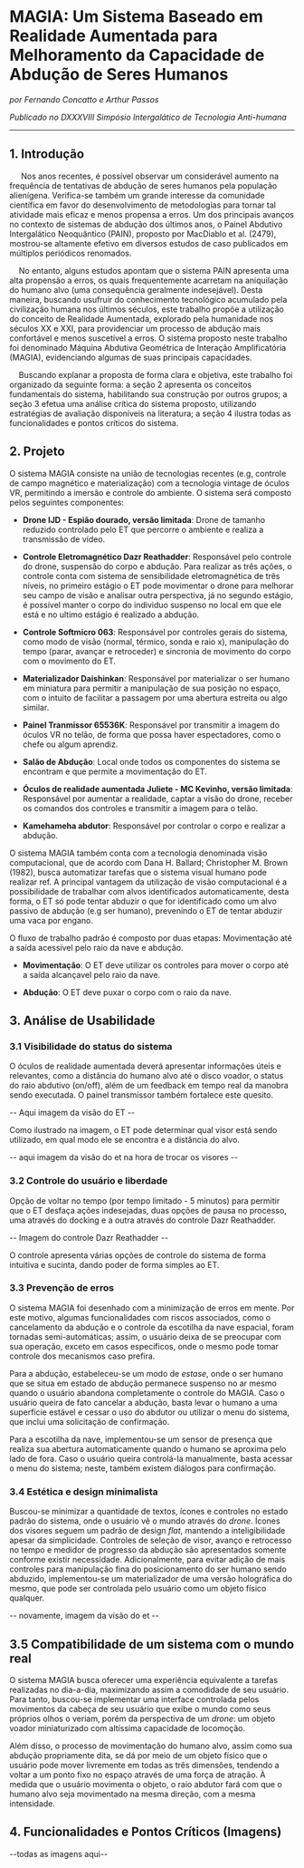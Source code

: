 # MAGIA: Um Sistema Baseado em Realidade Aumentada para Melhoramento da Capacidade de Abdução de Seres Humanos

_por Fernando Concatto e Arthur Passos_

_Publicado no DXXXVIII Simpósio Intergalático de Tecnologia Anti-humana_

---

## 1. Introdução

$\quad$ Nos anos recentes, é possível observar um considerável aumento na frequência de tentativas de abdução de seres humanos pela população alienígena. Verifica-se também um grande interesse da comunidade científica em favor do desenvolvimento de metodologias para tornar tal atividade mais eficaz e menos propensa a erros. Um dos principais avanços no contexto de sistemas de abdução dos últimos anos, o Painel Abdutivo Intergalático Neoquântico (PAIN), proposto por MacDiablo et al. (2479), mostrou-se altamente efetivo em diversos estudos de caso publicados em múltiplos periódicos renomados.

$\quad$No entanto, alguns estudos apontam que o sistema PAIN apresenta uma alta propensão a erros, os quais frequentemente acarretam na aniquilação do humano alvo (uma consequência geralmente indesejável). Desta maneira, buscando usufruir do conhecimento tecnológico acumulado pela civilização humana nos últimos séculos, este trabalho propõe a utilização do conceito de Realidade Aumentada, explorado pela humanidade nos séculos XX e XXI, para providenciar um processo de abdução mais confortável e menos suscetível a erros. O sistema proposto neste trabalho foi denominado Máquina Abdutiva Geométrica de Interação Amplificatória (MAGIA), evidenciando algumas de suas principais capacidades.

$\quad$Buscando explanar a proposta de forma clara e objetiva, este trabalho foi organizado da seguinte forma: a seção 2 apresenta os conceitos fundamentais do sistema, habilitando sua construção por outros grupos; a seção 3 efetua uma análise crítica do sistema proposto, utilizando estratégias de avaliação disponíveis na literatura; a seção 4 ilustra todas as funcionalidades e pontos críticos do sistema.

## 2. Projeto

O sistema MAGIA consiste na união de tecnologias recentes (e.g, controle de campo magnético e materialização) com a tecnologia vintage de óculos VR, permitindo a imersão e controle do ambiente. O sistema será composto pelos seguintes componentes: 

* **Drone IJD - Espião dourado, versão limitada**: Drone de tamanho reduzido controlado pelo ET que percorre o ambiente e realiza a transmissão de vídeo.

* **Controle Eletromagnético Dazr Reathadder**: Responsável pelo controle do drone, suspensão do corpo e abdução. Para realizar as três ações, o controle conta com sistema de sensibilidade eletromagnética de três níveis, no primeiro estágio o ET pode movimentar o drone para melhorar seu campo de visão e analisar outra perspectiva, já no segundo estágio, é possível manter o corpo do individuo suspenso no local em que ele está e no ultimo estágio é realizado a abdução.

* **Controle Softmicro 063**: Responsável por controles gerais do sistema, como modo de visão (normal, térmico, sonda e raio x), manipulação do tempo (parar, avançar e retroceder) e sincronia de movimento do corpo com o movimento do ET.

* **Materializador Daishinkan**: Responsável por materializar o ser humano em miniatura para permitir a manipulação de sua posição no espaço, com o intuito de facilitar a passagem por uma abertura estreita ou algo similar.

* **Painel Tranmissor 65536K**: Responsável por transmitir a imagem do óculos VR no telão, de forma que possa haver espectadores, como o chefe ou algum aprendiz.

* **Salão de Abdução**: Local onde todos os componentes do sistema se encontram e que permite a movimentação do ET.

* **Óculos de realidade aumentada Juliete - MC Kevinho, versão limitada**: Responsável por aumentar a realidade, captar a visão do drone, receber os comandos dos controles e transmitir a imagem para o telão.

* **Kamehameha abdutor**: Responsável por controlar o corpo e realizar a abdução.

O sistema MAGIA também conta com a tecnologia denominada visão computacional, que de acordo com Dana H. Ballard; Christopher M. Brown (1982), busca automatizar tarefas que o sistema visual humano pode realizar ref. A principal vantagem da utilização de visão computacional é a possibilidade de trabalhar com alvos identificados automaticamente, desta forma, o ET só pode tentar abduzir o que for identificado como um alvo passivo de abdução (e.g ser humano), prevenindo o ET de tentar abduzir uma vaca por engano.

O fluxo de trabalho padrão é composto por duas etapas: Movimentação até a saída acessível pelo raio da nave e abdução.

* **Movimentação**: O ET deve utilizar os controles para mover o corpo até a saída alcançavel pelo raio da nave.

* **Abdução**: O ET deve puxar o corpo com o raio da nave.

## 3. Análise de Usabilidade

### 3.1 Visibilidade do status do sistema

O óculos de realidade aumentada deverá apresentar informações úteis e relevantes, como a distância do humano alvo até o disco voador, o status do raio abdutivo (on/off), além de um feedback em tempo real da manobra sendo executada. O painel transmissor também fortalece este quesito.

-- Aqui imagem da visão do ET --

Como ilustrado na imagem, o ET pode determinar qual visor está sendo utilizado, em qual modo ele se encontra e a distância do alvo.

-- aqui imagem da visão do et na hora de trocar os visores --

### 3.2 Controle do usuário e liberdade

Opção de voltar no tempo (por tempo limitado - 5 minutos) para permitir que o ET desfaça ações indesejadas, duas opções de pausa no processo, uma através do docking e a outra através do controle Dazr Reathadder.

-- Imagem do controle Dazr Reathadder --

O controle apresenta várias opções de controle do sistema de forma intuitiva e sucinta, dando poder de forma simples ao ET.

### 3.3 Prevenção de erros

O sistema MAGIA foi desenhado com a minimização de erros em mente. Por este motivo, algumas funcionalidades com riscos associados, como o cancelamento da abdução e o controle da escotilha da nave espacial, foram tornadas semi-automáticas; assim, o usuário deixa de se preocupar com sua operação, exceto em casos específicos, onde o mesmo pode tomar controle dos mecanismos caso prefira.

Para a abdução, estabeleceu-se um modo de *estase*, onde o ser humano que se situa em estado de abdução permanece suspenso no ar mesmo quando o usuário abandona completamente o controle do MAGIA. Caso o usuário queira de fato cancelar a abdução, basta levar o humano a uma superfície estável e cessar o uso do abdutor ou utilizar o menu do sistema, que inclui uma solicitação de confirmação.

Para a escotilha da nave, implementou-se um sensor de presença que realiza sua abertura automaticamente quando o humano se aproxima pelo lado de fora. Caso o usuário queira controlá-la manualmente, basta acessar o menu do sistema; neste, também existem diálogos para confirmação.

### 3.4 Estética e design minimalista

Buscou-se minimizar a quantidade de textos, ícones e controles no estado padrão do sistema, onde o usuário vê o mundo através do *drone*. Ícones dos visores seguem um padrão de design *flat*, mantendo a inteligibilidade apesar da simplicidade. Controles de seleção de visor, avanço e retrocesso no tempo e medidor de progresso da abdução são apresentados somente conforme existir necessidade. Adicionalmente, para evitar adição de mais controles para manipulação fina do posicionamento do ser humano sendo abduzido, implementou-se um materializador de uma versão holográfica do mesmo, que pode ser controlada pelo usuário como um objeto físico qualquer.

-- novamente, imagem da visão do et --

## 3.5 Compatibilidade de um sistema com o mundo real

O sistema MAGIA busca oferecer uma experiência equivalente a tarefas realizadas no dia-a-dia, maximizando assim a comodidade de seu usuário. Para tanto, buscou-se implementar uma interface controlada pelos movimentos da cabeça de seu usuário que exibe o mundo como seus próprios olhos o veriam, porém da perspectiva de um *drone*: um objeto voador miniaturizado com altíssima capacidade de locomoção.

Além disso, o processo de movimentação do humano alvo, assim como sua abdução propriamente dita, se dá por meio de um objeto físico que o usuário pode mover livremente em todas as três dimensões, tendendo a voltar a um ponto fixo no espaço através de uma força de atração. À medida que o usuário movimenta o objeto, o raio abdutor fará com que o humano alvo seja movimentado na mesma direção, com a mesma intensidade.


## 4. Funcionalidades e Pontos Críticos (Imagens)

--todas as imagens aqui--
